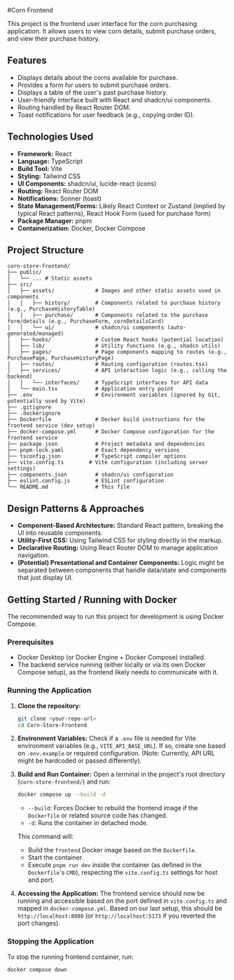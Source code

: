 #Corn Frontend

This project is the frontend user interface for the  corn purchasing application. It allows users to view corn details, submit purchase orders, and view their purchase history.

## Features

- Displays details about the corns available for purchase.
- Provides a form for users to submit purchase orders.
- Displays a table of the user's past purchase history.
- User-friendly interface built with React and shadcn/ui components.
- Routing handled by React Router DOM.
- Toast notifications for user feedback (e.g., copying order ID).

## Technologies Used

- **Framework:** React
- **Language:** TypeScript
- **Build Tool:** Vite
- **Styling:** Tailwind CSS
- **UI Components:** shadcn/ui, lucide-react (icons)
- **Routing:** React Router DOM
- **Notifications:** Sonner (toast)
- **State Management/Forms:** Likely React Context or Zustand (implied by typical React patterns), React Hook Form (used for purchase form)
- **Package Manager:** pnpm
- **Containerization:** Docker, Docker Compose

## Project Structure

```
corn-store-frontend/
├── public/
│   └── ... # Static assets
├── src/
│   ├── assets/             # Images and other static assets used in components
│   │   ├── history/        # Components related to purchase history (e.g., PurchaseHistoryTable)
│   │   ├── purchase/       # Components related to the purchase form/details (e.g., PurchaseForm, cornDetailsCard)
│   │   └── ui/             # shadcn/ui components (auto-generated/managed)
│   ├── hooks/              # Custom React hooks (potential location)
│   ├── lib/                # Utility functions (e.g., shadcn utils)
│   ├── pages/              # Page components mapping to routes (e.g., PurchasePage, PurchaseHistoryPage)
│   ├── routes/             # Routing configuration (routes.tsx)
│   ├── services/           # API interaction logic (e.g., calling the backend)
│   │   └── interfaces/     # TypeScript interfaces for API data
│   └── main.tsx            # Application entry point
├── .env                    # Environment variables (ignored by Git, potentially used by Vite)
├── .gitignore
├── .dockerignore
├── Dockerfile              # Docker build instructions for the frontend service (dev setup)
├── docker-compose.yml      # Docker Compose configuration for the frontend service
├── package.json            # Project metadata and dependencies
├── pnpm-lock.yaml          # Exact dependency versions
├── tsconfig.json           # TypeScript compiler options
├── vite.config.ts        # Vite configuration (including server settings)
├── components.json         # shadcn/ui configuration
├── eslint.config.js        # ESLint configuration
└── README.md               # This file
```

## Design Patterns & Approaches

- **Component-Based Architecture:** Standard React pattern, breaking the UI into reusable components.
- **Utility-First CSS:** Using Tailwind CSS for styling directly in the markup.
- **Declarative Routing:** Using React Router DOM to manage application navigation.
- **(Potential) Presentational and Container Components:** Logic might be separated between components that handle data/state and components that just display UI.

## Getting Started / Running with Docker

The recommended way to run this project for development is using Docker Compose.

### Prerequisites

- Docker Desktop (or Docker Engine + Docker Compose) installed.
- The backend service running (either locally or via its own Docker Compose setup), as the frontend likely needs to communicate with it.

### Running the Application

1.  **Clone the repository:**

    ```bash
    git clone <your-repo-url>
    cd Corn-Store-Frontend
    ```

2.  **Environment Variables:** Check if a `.env` file is needed for Vite environment variables (e.g., `VITE_API_BASE_URL`). If so, create one based on `.env.example` or required configuration. (Note: Currently, API URL might be hardcoded or passed differently).

3.  **Build and Run Container:** Open a terminal in the project's root directory (`corn-store-frontend/`) and run:

    ```bash
    docker compose up --build -d
    ```

    - `--build`: Forces Docker to rebuild the frontend image if the `Dockerfile` or related source code has changed.
    - `-d`: Runs the container in detached mode.

    This command will:

    - Build the `frontend` Docker image based on the `Dockerfile`.
    - Start the container.
    - Execute `pnpm run dev` inside the container (as defined in the `Dockerfile`'s `CMD`), respecting the `vite.config.ts` settings for host and port.

4.  **Accessing the Application:** The frontend service should now be running and accessible based on the port defined in `vite.config.ts` and mapped in `docker-compose.yml`. Based on our last setup, this should be `http://localhost:8080` (or `http://localhost:5173` if you reverted the port changes).

### Stopping the Application

To stop the running frontend container, run:

```bash
docker compose down
```
